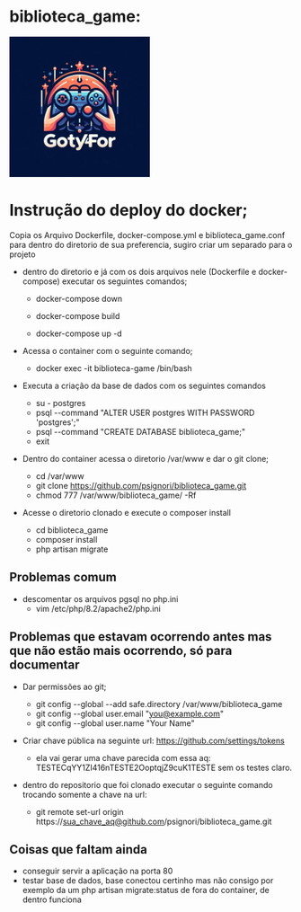 # biblioteca_game:
<img src="public/img/logo_certo.jpeg" alt="logo" style="max-width: 250px !important;">

# Instrução do deploy do docker;
Copia os Arquivo Dockerfile, docker-compose.yml e biblioteca_game.conf para dentro do diretorio de sua preferencia, sugiro criar um separado para o projeto

* dentro do diretorio e já com os dois arquivos nele (Dockerfile e docker-compose) executar os seguintes comandos;
    * docker-compose down

    * docker-compose build

    * docker-compose up -d

* Acessa o container com o seguinte comando;
  * docker exec -it biblioteca-game /bin/bash

* Executa a criação da base de dados com os seguintes comandos
  * su - postgres
  * psql --command "ALTER USER postgres WITH PASSWORD 'postgres';"
  * psql --command "CREATE DATABASE biblioteca_game;"
  * exit

* Dentro do container acessa o diretorio /var/www e dar o git clone;
    * cd /var/www
    * git clone https://github.com/psignori/biblioteca_game.git
    * chmod 777 /var/www/biblioteca_game/ -Rf

* Acesse o diretorio clonado e execute o composer install
  * cd biblioteca_game
  * composer install
  * php artisan migrate

## Problemas comum
  * descomentar os arquivos pgsql no php.ini
    * vim /etc/php/8.2/apache2/php.ini

## Problemas que estavam ocorrendo antes mas que não estão mais ocorrendo, só para documentar
  * Dar permissões ao git;
    * git config --global --add safe.directory /var/www/biblioteca_game
    * git config --global user.email "you@example.com"
    * git config --global user.name "Your Name"

  * Criar chave pública na seguinte url: https://github.com/settings/tokens
    * ela vai gerar uma chave parecida com essa aq: TESTECqYY1ZI416nTESTE2OoptqjZ9cuK1TESTE sem os testes claro.

  * dentro do repositorio que foi clonado executar o seguinte comando trocando somente a chave na url:
    * git remote set-url origin https://sua_chave_aq@github.com/psignori/biblioteca_game.git

## Coisas que faltam ainda
  * conseguir servir a aplicação na porta 80
  * testar base de dados, base conectou certinho mas não consigo por exemplo da um php artisan migrate:status de fora do container, de dentro funciona